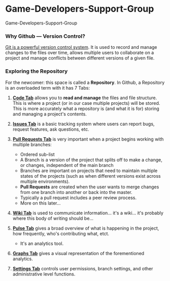 # Game-Developers-Support-Group
Game-Developers-Support-Group

### Why Github — Version Control?
[Git is a powerful version control system](https://git-scm.com/book/en/v2/Getting-Started-About-Version-Control). It is used to record and manage changes to the files over time, allows multiple users to collaborate on a project and manage conflicts between different versions of a given file.

### Exploring the Repository
For the newcomer: this space is called a **Repository**. In Github, a Repository is an overloaded term with it has 7 Tabs:

1. **[Code Tab](https://github.com/Zbeyer/Game-Developers-Support-Group)** allows you to **read and manage** the files and file structure. This is where a project (or in our case multiple projects) will be stored. This is more accurately what a repository is (and what it is for) storing and managing a project's contents.

2. **[Issues Tab](https://github.com/Zbeyer/Game-Developers-Support-Group/issues)** is a basic tracking system where users can report bugs, request features, ask questions, etc.

3. **[Pull Requests Tab](https://github.com/Zbeyer/Game-Developers-Support-Group/pulls)** is very important when a project begins working with multiple branches:
   * Ordered sub-list
   * A Branch is a version of the project that splits off to make a change, or changes, independent of the main branch
   * Branches are important on projects that need to maintain multiple states of the projects (such as when different versions exist across multiple environments).
   * **Pull Requests** are created when the user wants to merge changes from one branch into another or back into the master.
   * Typically a pull request includes a peer review process.
   * More on this later...

4. **[Wiki Tab](https://github.com/Zbeyer/Game-Developers-Support-Group/wiki)** is used to communicate information... it's a wiki... it's probably where this body of writing should be...

5. **[Pulse Tab](https://github.com/Zbeyer/Game-Developers-Support-Group/pulse)** gives a broad overview of what is happening in the project, how frequently, who's contributing what, etct.
   * It's an analytics tool.

6. **[Graphs Tab](https://github.com/Zbeyer/Game-Developers-Support-Group/graphs)** gives a visual representation of the forementioned analytics.

7. **[Settings Tab](https://github.com/Zbeyer/Game-Developers-Support-Group/settings)** controls user permissions, branch settings, and other administrative level functions.

